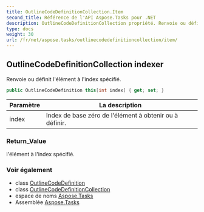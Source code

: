 ```yaml
---
title: OutlineCodeDefinitionCollection.Item
second_title: Référence de l'API Aspose.Tasks pour .NET
description: OutlineCodeDefinitionCollection propriété. Renvoie ou définit lélément à lindex spécifié.
type: docs
weight: 30
url: /fr/net/aspose.tasks/outlinecodedefinitioncollection/item/
---
```

## OutlineCodeDefinitionCollection indexer

Renvoie ou définit l'élément à l'index spécifié.

```csharp
public OutlineCodeDefinition this[int index] { get; set; }
```

| Paramètre | La description |
| --- | --- |
| index | Index de base zéro de l'élément à obtenir ou à définir. |

### Return_Value

l'élément à l'index spécifié.

### Voir également

* class [OutlineCodeDefinition](../../outlinecodedefinition/)
* class [OutlineCodeDefinitionCollection](../)
* espace de noms [Aspose.Tasks](../../outlinecodedefinitioncollection/)
* Assemblée [Aspose.Tasks](../../../)



